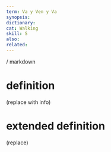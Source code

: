 ```yaml
---
term: Va y Ven y Va
synopsis:
dictionary:
cat: Walking
skill: S
also: 
related: 
---
```

/ 
  markdown
  # definition
  (replace with info)
  # extended definition
  (replace)
